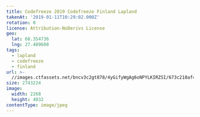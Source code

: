 ```yaml
---
title: Codefreeze 2019 Codefreeze Finland Lapland
takenAt: '2019-01-11T10:29:02.000Z'
rotation: 0
license: Attribution-NoDerivs License
geo:
  lat: 68.354736
  lng: 27.489608
tags:
  - lapland
  - codefreeze
  - finland
url: >-
  //images.ctfassets.net/bncv3c2gt878/4yGifyWgAg6oNPYLKIRZSI/673c218af4318cae30b566ee2a15c484/codefreeze-2019-codefreeze-finland-lapland_32863156168_o
size: 2743224
image:
  width: 2268
  height: 4032
contentType: image/jpeg
---
```


